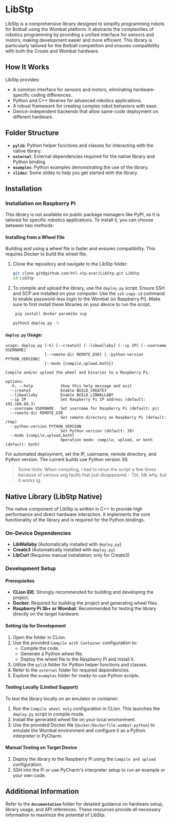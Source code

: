 # LibStp

LibStp is a comprehensive library designed to simplify programming robots for Botball using the Wombat platform. It
abstracts the complexities of robotics programming by providing a unified interface for sensors and motors, making
development easier and more efficient. This library is particularly tailored for the Botball competition and ensures
compatibility with both the Create and Wombat hardware.

## How It Works

LibStp provides:

- A common interface for sensors and motors, eliminating hardware-specific coding differences.
- Python and C++ libraries for advanced robotics applications.
- A robust framework for creating complex robot behaviors with ease.
- Device-independent backends that allow same-code deployment on different hardware.

## Folder Structure

- **`pylib`**: Python helper functions and classes for interacting with the native library.
- **`external`**: External dependencies required for the native library and Python binding.
- **`examples`**: Python examples demonstrating the use of the library.
- **`slides`**: Some slides to help you get started with the library.

## Installation

### Installation on Raspberry Pi

This library is not available on public package managers like PyPI, as it is tailored for specific robotics
applications. To install it, you can choose between two methods:

#### Installing from a Wheel File

Building and using a wheel file is faster and ensures compatibility. This requires Docker to build the wheel file.

1. Clone the repository and navigate to the LibStp folder:

   ```bash
   git clone git@github.com:htl-stp-ecer/LibStp.git LibStp
   cd LibStp
   ```

2. To compile and upload the library, use the `deploy.py` script. Ensure SSH and SCP are installed on your computer. Use
   the `ssh-copy-id` command to enable password-less login to the Wombat (or Raspberry Pi). Make sure to first install
   these libraries on your device to run the script.

   ```bash
    pip install docker paramiko scp
    ```

   ```bash
   python3 deploy.py -h
   ```

#### `deploy.py` Usage:

```text
usage: deploy.py [-h] [--create3] [--libwallaby] [--ip IP] [--username USERNAME]
                 [--remote-dir REMOTE_DIR] [--python-version PYTHON_VERSION]
                 [--mode {compile,upload,both}]

Compile and/or upload the wheel and binaries to a Raspberry Pi.

options:
  -h, --help            Show this help message and exit
  --create3             Enable BUILD_CREATE3
  --libwallaby          Enable BUILD_LIBWALLABY
  --ip IP               Set Raspberry Pi IP address (default: 192.168.68.3)
  --username USERNAME   Set username for Raspberry Pi (default: pi)
  --remote-dir REMOTE_DIR
                        Set remote directory on Raspberry Pi (default: /tmp)
  --python-version PYTHON_VERSION
                        Set Python version (default: 39)
  --mode {compile,upload,both}
                        Operation mode: compile, upload, or both (default: both)
```

For automated deployment, set the IP, username, remote directory, and Python version. The current builds use Python
version 39.

> Some hints: When compiling, I had to rerun the script a few times because of various seg faults that just
> disappeared - Tbt, Idk why, but it works ig.
>

## Native Library (LibStp Native)

The native component of LibStp is written in C++ to provide high performance and direct hardware interaction. It
implements the core functionality of the library and is required for the Python bindings.

### On-Device Dependencies

- **LibWallaby** (Automatically installed with `deploy.py`)
- **Create3** (Automatically installed with `deploy.py`)
- **LibCurl** (Requires manual installation; only for Create3)

### Development Setup

#### Prerequisites

- **CLion IDE**: Strongly recommended for building and developing the project.
- **Docker**: Required for building the project and generating wheel files.
- **Raspberry Pi 3b+ or Wombat**: Recommended for testing the library directly on the target hardware.

#### Setting Up for Development

1. Open the folder in CLion.
2. Use the provided `Compile with Container` configuration to:
    - Compile the code.
    - Generate a Python wheel file.
    - Deploy the wheel file to the Raspberry Pi and install it.
3. Utilize the `pylib` folder for Python helper functions and classes.
4. Refer to the `external` folder for required dependencies.
5. Explore the `examples` folder for ready-to-use Python scripts.

#### Testing Locally (Limited Support)

To test the library locally on an emulator or container:

1. Run the `Compile wheel only` configuration in CLion. This launches the `deploy.py` script in compile mode.
2. Install the generated wheel file on your local environment.
3. Use the provided Docker file (`docker/Dockerfile.wombat-python`) to emulate the Wombat environment and configure it
   as a Python interpreter in PyCharm.

#### Manual Testing on Target Device

1. Deploy the library to the Raspberry Pi using the `Compile and upload` configuration.
2. SSH into the Pi or use PyCharm's interpreter setup to run an example or your own code.

## Additional Information

Refer to the **`documentation`** folder for detailed guidance on hardware setup, library usage, and API references.
These resources provide all necessary information to maximize the potential of LibStp.